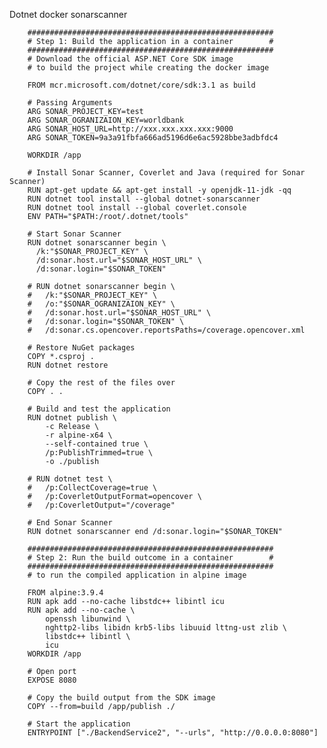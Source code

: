 Dotnet docker sonarscanner


        #######################################################
        # Step 1: Build the application in a container        #
        #######################################################
        # Download the official ASP.NET Core SDK image
        # to build the project while creating the docker image

        FROM mcr.microsoft.com/dotnet/core/sdk:3.1 as build

        # Passing Arguments
        ARG SONAR_PROJECT_KEY=test
        ARG SONAR_OGRANIZAION_KEY=worldbank
        ARG SONAR_HOST_URL=http://xxx.xxx.xxx.xxx:9000
        ARG SONAR_TOKEN=9a3a91fbfa666ad5196d6e6ac5928bbe3adbfdc4

        WORKDIR /app

        # Install Sonar Scanner, Coverlet and Java (required for Sonar Scanner)
        RUN apt-get update && apt-get install -y openjdk-11-jdk -qq
        RUN dotnet tool install --global dotnet-sonarscanner
        RUN dotnet tool install --global coverlet.console
        ENV PATH="$PATH:/root/.dotnet/tools"

        # Start Sonar Scanner
        RUN dotnet sonarscanner begin \
          /k:"$SONAR_PROJECT_KEY" \
          /d:sonar.host.url="$SONAR_HOST_URL" \
          /d:sonar.login="$SONAR_TOKEN" 

        # RUN dotnet sonarscanner begin \
        #   /k:"$SONAR_PROJECT_KEY" \
        #   /o:"$SONAR_OGRANIZAION_KEY" \
        #   /d:sonar.host.url="$SONAR_HOST_URL" \
        #   /d:sonar.login="$SONAR_TOKEN" \
        #   /d:sonar.cs.opencover.reportsPaths=/coverage.opencover.xml

        # Restore NuGet packages
        COPY *.csproj .
        RUN dotnet restore

        # Copy the rest of the files over
        COPY . .

        # Build and test the application
        RUN dotnet publish \
            -c Release \
            -r alpine-x64 \
            --self-contained true \
            /p:PublishTrimmed=true \
            -o ./publish

        # RUN dotnet test \
        #   /p:CollectCoverage=true \
        #   /p:CoverletOutputFormat=opencover \
        #   /p:CoverletOutput="/coverage"

        # End Sonar Scanner
        RUN dotnet sonarscanner end /d:sonar.login="$SONAR_TOKEN"

        #######################################################
        # Step 2: Run the build outcome in a container        #
        #######################################################
        # to run the compiled application in alpine image

        FROM alpine:3.9.4
        RUN apk add --no-cache libstdc++ libintl icu
        RUN apk add --no-cache \ 
            openssh libunwind \
            nghttp2-libs libidn krb5-libs libuuid lttng-ust zlib \
            libstdc++ libintl \
            icu
        WORKDIR /app

        # Open port
        EXPOSE 8080

        # Copy the build output from the SDK image
        COPY --from=build /app/publish ./

        # Start the application
        ENTRYPOINT ["./BackendService2", "--urls", "http://0.0.0.0:8080"]
